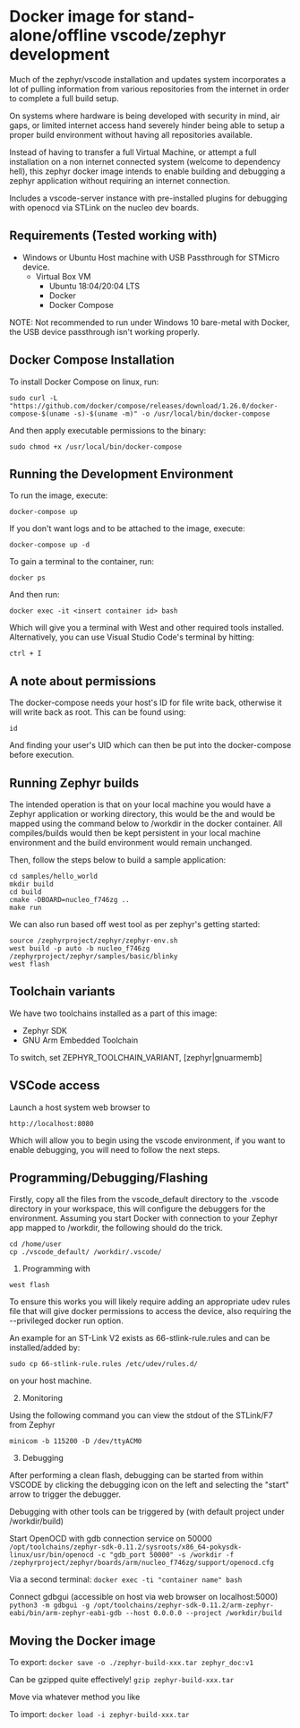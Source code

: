 # Docker image for stand-alone/offline vscode/zephyr development

Much of the zephyr/vscode installation and updates system incorporates a lot of pulling information 
from various repositories from the internet in order to complete a full build setup. 

On systems where hardware is being developed with security in mind, air gaps, or limited 
internet access hand severely hinder being able to setup a proper build environment without 
having all repositories available.

Instead of having to transfer a full Virtual Machine, or attempt a full installation on a 
non internet connected system (welcome to dependency hell), this zephyr docker image 
intends to enable building and debugging a zephyr application without requiring an internet 
connection.

Includes a vscode-server instance with pre-installed plugins for debugging with openocd via
STLink on the nucleo dev boards.

## Requirements (Tested working with)

 * Windows or Ubuntu Host machine with USB Passthrough for STMicro device.
   * Virtual Box VM
     * Ubuntu 18:04/20:04 LTS
     * Docker
     * Docker Compose

NOTE: Not recommended to run under Windows 10 bare-metal with Docker, the USB device passthrough isn't
working properly.

## Docker Compose Installation

To install Docker Compose on linux, run:

```sudo curl -L "https://github.com/docker/compose/releases/download/1.26.0/docker-compose-$(uname -s)-$(uname -m)" -o /usr/local/bin/docker-compose```

And then apply executable permissions to the binary:

```sudo chmod +x /usr/local/bin/docker-compose```

## Running the Development Environment
To run the image, execute:

```docker-compose up```

If you don't want logs and to be attached to the image, execute:

```docker-compose up -d```

To gain a terminal to the container, run:

```docker ps```

And then run:

```docker exec -it <insert container id> bash```

Which will give you a terminal with West and other required tools installed. Alternatively, you can use Visual Studio Code's terminal by hitting:

```ctrl + I```

## A note about permissions

The docker-compose needs your host's ID for file write back, otherwise it will write back as root. This can be found using:

```id```

And finding your user's UID which can then be put into the docker-compose before execution.

## Running Zephyr builds

The intended operation is that on your local machine you would have a Zephyr application 
or working directory, this would be the <local path to zephyr working dir> and would be 
mapped using the command below to /workdir in the docker container. 
All compiles/builds would then be kept persistent in your local
machine environment and the build environment would remain unchanged.

Then, follow the steps below to build a sample application:

```
cd samples/hello_world
mkdir build
cd build
cmake -DBOARD=nucleo_f746zg ..
make run
```

We can also run based off west tool as per zephyr's getting started:

```
source /zephyrproject/zephyr/zephyr-env.sh
west build -p auto -b nucleo_f746zg /zephyrproject/zephyr/samples/basic/blinky
west flash
```

## Toolchain variants

We have two toolchains installed as a part of this image:
- Zephyr SDK
- GNU Arm Embedded Toolchain

To switch, set ZEPHYR_TOOLCHAIN_VARIANT, [zephyr|gnuarmemb]

## VSCode access

Launch a host system web browser to 

```http://localhost:8080```

Which will allow you to begin using the vscode environment, if you want to 
enable debugging, you will need to follow the next steps.

## Programming/Debugging/Flashing

Firstly, copy all the files from the vscode_default directory to the .vscode directory
in your workspace, this will configure the debuggers for the environment. Assuming you
start Docker with connection to your Zephyr app mapped to /workdir, the following
should do the trick.

```
cd /home/user
cp ./vscode_default/ /workdir/.vscode/
```

1. Programming with 

```west flash```

To ensure this works you will likely require adding an appropriate udev rules file that will give
docker permissions to access the device, also requiring the --privileged docker run option.

An example for an ST-Link V2 exists as 66-stlink-rule.rules and can be installed/added by:

```sudo cp 66-stlink-rule.rules /etc/udev/rules.d/```

on your host machine.

2. Monitoring

Using the following command you can view the stdout of the STLink/F7 from Zephyr

```minicom -b 115200 -D /dev/ttyACM0```

3. Debugging

After performing a clean flash, debugging can be started from within VSCODE by 
clicking the debugging icon on the left and selecting the "start" arrow to trigger the 
debugger.

Debugging with other tools can be triggered by (with default project under /workdir/build)

Start OpenOCD with gdb connection service on 50000
```/opt/toolchains/zephyr-sdk-0.11.2/sysroots/x86_64-pokysdk-linux/usr/bin/openocd -c "gdb_port 50000" -s /workdir -f /zephyrproject/zephyr/boards/arm/nucleo_f746zg/support/openocd.cfg```

Via a second terminal:
```docker exec -ti "container name" bash```

Connect gdbgui (accessible on host via web browser on localhost:5000)
```python3 -m gdbgui -g /opt/toolchains/zephyr-sdk-0.11.2/arm-zephyr-eabi/bin/arm-zephyr-eabi-gdb --host 0.0.0.0 --project /workdir/build```

## Moving the Docker image

To export:
```docker save -o ./zephyr-build-xxx.tar zephyr_doc:v1```

Can be gzipped quite effectively!
```gzip zephyr-build-xxx.tar```

Move via whatever method you like

To import:
```docker load -i zephyr-build-xxx.tar```

